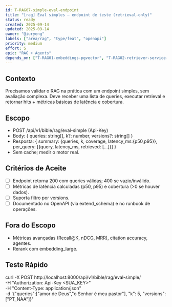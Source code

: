 ```yaml
---
id: T-RAG07-simple-eval-endpoint
title: "[rag] Eval simples — endpoint de teste (retrieval-only)"
status: ready
created: 2025-09-14
updated: 2025-09-14
owner: "@iuryeng"
labels: ["area/rag", "type/feat", "openapi"]
priority: medium
effort: S
epic: "RAG + Agents"
depends_on: ["T-RAG01-embeddings-pgvector", "T-RAG02-retriever-service-api"]
---
```


## Contexto
Precisamos validar o RAG na prática com um endpoint simples, sem avaliação complexa. Deve receber uma lista de queries, executar retrieval e retornar hits + métricas básicas de latência e cobertura.

## Escopo
- POST /api/v1/bible/rag/eval-simple (Api-Key)
- Body: { queries: string[], k?: number, versions?: string[] }
- Resposta: { summary: {queries, k, coverage, latency_ms:{p50,p95}}, per_query: [{query, latency_ms, retrieved: [...]}] }
- Sem cache; medir o motor real.

## Critérios de Aceite
- [ ] Endpoint retorna 200 com queries válidas; 400 se vazio/inválido.
- [ ] Métricas de latência calculadas (p50, p95) e cobertura (>0 se houver dados).
- [ ] Suporta filtro por versions.
- [ ] Documentado no OpenAPI (via extend_schema) e no runbook de operações.

## Fora do Escopo
- Métricas avançadas (Recall@K, nDCG, MRR), citation accuracy, agentes.
- Rerank com embedding_large.

## Teste Rápido
curl -X POST http://localhost:8000/api/v1/bible/rag/eval-simple/ \
  -H "Authorization: Api-Key <SUA_KEY>" \
  -H "Content-Type: application/json" \
  -d '{"queries":["amor de Deus","o Senhor é meu pastor"], "k": 5, "versions":["PT_NAA"]}'
